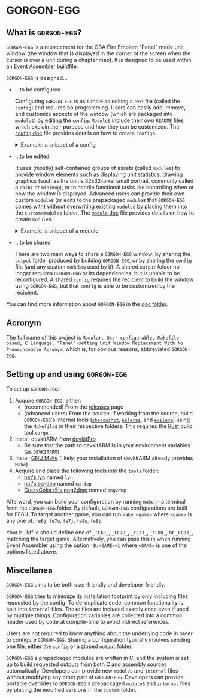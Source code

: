 
# GORGON-EGG

## What is `GORGON-EGG`?

`GORGON-EGG` is a replacement for the GBA Fire Emblem "Panel" mode unit window (the window that is displayed in the corner of the screen when the cursor is over a unit during a chapter map). It is designed to be used within an [Event Assembler](https://feuniverse.us/t/1749) buildfile.

`GORGON-EGG` is designed...

- ...to be configured

  Configuring `GORGON-EGG` is as simple as editing a text file (called the `config`) and requires no programming. Users can easily add, remove, and customize aspects of the window (which are packaged into `module`s) by editing the `config`. `Module`s include their own `README` files which explain their purpose and how they can be customized. The [`config` doc](doc/config.md) file provides details on how to create `config`s.

  <details><summary>Example: a snippet of a config</summary>

  ```toml

  # Adding a module to the config

  # Add the unit's equipped weapon's name to the window
  [[config.modules]]
    name = "EquipNameStandard"
  
  # Most visible modules have configurable positions
  # relative to the upper-left corner of the window
  [[config.definitions]]
    name = "EQUIP_NAME_X"
    value = 1
  
  [[config.definitions]]
    name = "EQUIP_NAME_Y"
    value = 1
  
  # Some modules have extra customization options
  [[config.definitions]]
    name = "EQUIP_NAME_COLOR"
    value = "TEXT_COLOR_BLUE"
  
  [[module.definitions]]
    name = "EQUIP_NAME_ALIGNMENT"
    value = "EQUIP_NAME_LEFT_ALIGNED"
  
  ```

  </details>

- ...to be edited

  It uses (mostly) self-contained groups of assets (called `module`s) to provide window elements such as displaying unit statistics, drawing graphics (such as the unit's 32x32-pixel small portrait, commonly called a `chibi` or `minimug`), or to handle functional tasks like controlling when or how the window is displayed. Advanced users can provide their own custom `module`s (or edits to the prepackaged `module`s that `GORGON-EGG` comes with) without overwriting existing `module`s by placing them into the `custom/modules` folder. The [`module` doc](doc/module.md) file provides details on how to create `module`s.

  <details><summary>Example: a snippet of a module</summary>
  
  ```toml
  
  [module]
    name = "TilemapStandard"
  
  [[module.statics]]
    name = "TilemapStandard_Static"
    file = "TilemapStandard.lyn.event"
  
  # ...
  
  [[module.includes]]
    file = "UI1Tilemap_FE6J.lyn.event"
    games = [ "FE6J" ]
  
  # ...
  
  [[module.includes]]
    file = "UI1Tilemap_FE7U.lyn.event"
    games = [ "FE7U" ]
  
  ```
  
  </details>

- ...to be shared

  There are two main ways to share a `GORGON-EGG` window: by sharing the `output` folder produced by building `GORGON-EGG`, or by sharing the `config` file (and any custom `module`s used by it). A shared `output` folder no longer requires `GORGON-EGG` or its dependencies, but is unable to be reconfigured. A shared `config` requires the recipient to build the window using `GORGON-EGG`, but that `config` is able to be customized by the recipient.

You can find more information about `GORGON-EGG` in the [doc folder](doc).

## Acronym

The full name of this project is `Modular, User-configurable, Makefile-based, C Language, "Panel"-setting Unit Window Replacement With No Pronounceable Acronym`, which is, for obvious reasons, abbreviated `GORGON-EGG`.

## Setting up and using `GORGON-EGG`

To set up `GORGON-EGG`:

1. Acquire `GORGON-EGG`, either:
   - (recommended) From the [releases](https://github.com/ZaneAvernathy/GORGON-EGG/releases) page
   - (advanced users) From the source. If working from the source, build `GORGON-EGG`'s internal tools ([`shadowshot`](tools/shadowshot), [`neleras`](tools/neleras), and [`evileye`](tools/evileye)) using the `Makefile`s in their respective folders. This requires the [Rust](https://www.rust-lang.org/) build tool `cargo`.
2. Install devkitARM from [devkitPro](https://devkitpro.org/wiki/Getting_Started)
   - Be sure that the path to devkitARM is in your environment variables (as `DEVKITARM`)
3. Install [GNU Make](https://www.gnu.org/software/make/) (likely, your installation of devkitARM already provides `Make`)
4. Acquire and place the following tools into the `tools` folder:
   - [nat's lyn](https://github.com/StanHash/lyn) named `lyn`
   - [nat's ea-dep](https://github.com/StanHash/ea-dep) named `ea-dep`
   - [CrazyColorz5's png2dmp](https://feuniverse.us/t/1764) named `png2dmp`

Afterward, you can build your configuration by running `make` in a terminal from the `GORGON-EGG` folder. By default, `GORGON-EGG` configurations are built for FE8U. To target another game, you can run `make <game>` where `<game>` is any one of: `fe6j`, `fe7u`, `fe7j`, `fe8u`, `fe8j`.

Your buildfile should define one of `_FE6J_`, `_FE7U_`, `_FE7J_`, `_FE8U_`, or `_FE8J_`, matching the target game. Alternatively, you can pass this in when running Event Assembler using the option `-D:<GAME>=1` where `<GAME>` is one of the options listed above.

## Miscellanea

`GORGON-EGG` aims to be both user-friendly and developer-friendly.

`GORGON-EGG` tries to minimize its installation footprint by only including files requested by the config. To de-duplicate code, common functionality is split into `internal` files. These files are included exactly once even if used by multiple things. Configuration variables are collected into a common header used by code at compile-time to avoid indirect references.

Users are not required to know anything about the underlying code in order to configure `GORGON-EGG`. Sharing a configuration typically involves sending one file, either the `config` or a zipped `output` folder.

`GORGON-EGG`'s prepackaged modules are written in C, and the system is set up to build requested outputs from both C and assembly sources automatically. Developers can provide new `module`s and `internal` files without modifying any other part of `GORGON-EGG`. Developers can provide portable overrides to `GORGON-EGG`'s prepackaged `module`s and `internal` files by placing the modified versions in the `custom` folder.
